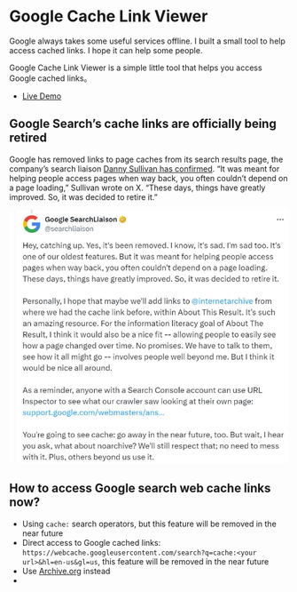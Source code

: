 # Google Cache Link Viewer

Google always takes some useful services offline. I built a small tool to help access cached links. I hope it can help some people.

Google Cache Link Viewer is a simple little tool that helps you access Google cached links。

* [Live Demo](https://www.strerr.com/en/google-cache-viewer.html)

## Google Search’s cache links are officially being retired

Google has removed links to page caches from its search results page, the company’s search liaison [Danny Sullivan has confirmed](https://twitter.com/searchliaison/status/1753156161509916873). “It was meant for helping people access pages when way back, you often couldn’t depend on a page loading,” Sullivan wrote on X. “These days, things have greatly improved. So, it was decided to retire it.”

<p align="center">
    <img src="./assets/t.jpg" width="600">
</p>

## How to access Google search web cache links now?

* Using `cache:` search operators, but this feature will be removed in the near future
* Direct access to Google cached links: `https://webcache.googleusercontent.com/search?q=cache:<your url>&hl=en-us&gl=us`, this feature will be removed in the near future
* Use [Archive.org](https://archive.org/) instead
* 

